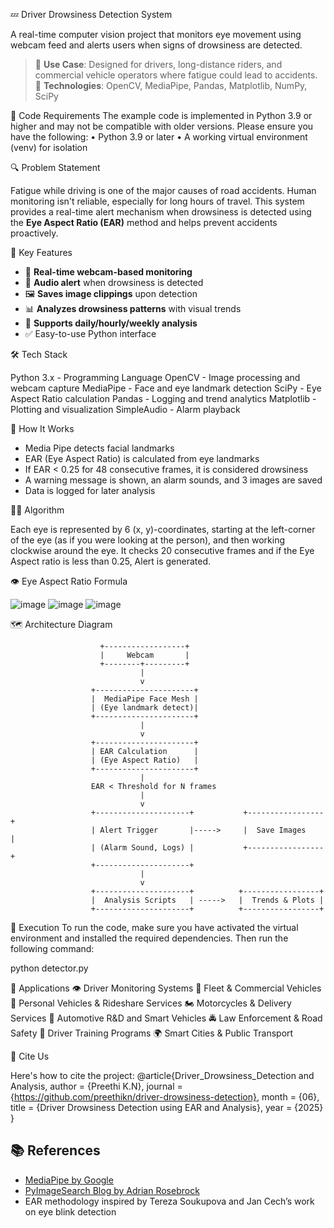 💤 Driver Drowsiness Detection System

A real-time computer vision project that monitors eye movement using webcam feed and alerts users when signs of drowsiness are detected.

> 🚗 **Use Case**: Designed for drivers, long-distance riders, and commercial vehicle operators where fatigue could lead to accidents.  
> 🧠 **Technologies**: OpenCV, MediaPipe, Pandas, Matplotlib, NumPy, SciPy

🦄 Code Requirements 
The example code is implemented in Python 3.9 or higher and may not be compatible with older versions.
Please ensure you have the following:
•	Python 3.9 or later
•	A working virtual environment (venv) for isolation

 🔍 Problem Statement

Fatigue while driving is one of the major causes of road accidents. Human monitoring isn't reliable, especially for long hours of travel. This system provides a real-time alert mechanism when drowsiness is detected using the **Eye Aspect Ratio (EAR)** method and helps prevent accidents proactively.

 🎯 Key Features

- 🔄 **Real-time webcam-based monitoring**
- 🚨 **Audio alert** when drowsiness is detected
- 🖼️ **Saves image clippings** upon detection
- 📊 **Analyzes drowsiness patterns** with visual trends
- 📅 **Supports daily/hourly/weekly analysis**
- ✅ Easy-to-use Python interface

 🛠️ Tech Stack
 
Python 3.x	 - Programming Language
OpenCV    	 - Image processing and webcam capture
MediaPipe	  - Face and eye landmark detection
SciPy       - Eye Aspect Ratio calculation
Pandas	     - Logging and trend analytics
Matplotlib	 - Plotting and visualization
SimpleAudio - 	Alarm playback


 📌 How It Works

- Media Pipe detects facial landmarks
- EAR (Eye Aspect Ratio) is calculated from eye landmarks
- If EAR < 0.25 for 48 consecutive frames, it is considered drowsiness
- A warning message is shown, an alarm sounds, and 3 images are saved
- Data is logged for later analysis

👨‍🔬 Algorithm 

Each eye is represented by 6 (x, y)-coordinates, starting at the left-corner of the eye (as if you were looking at the person), and then working clockwise around the eye.
It checks 20 consecutive frames and if the Eye Aspect ratio is less than 0.25, Alert is generated.

 👁 Eye Aspect Ratio Formula

 
![image](https://github.com/user-attachments/assets/21b619a9-56e9-47f6-bc3b-f5003fd84880)
![image](https://github.com/user-attachments/assets/fcee91f5-efc8-4d08-b6c8-ec621e74b518)
![image](https://github.com/user-attachments/assets/0cc55a1a-4f92-40e4-8e3e-1a3bd5e05845)

🗺️ Architecture Diagram

                        +------------------+
                        |     Webcam       |
                        +--------+---------+
                                 |
                                 v
                      +----------------------+
                      |  MediaPipe Face Mesh |
                      | (Eye landmark detect)|
                      +----------------------+
                                 |
                                 v
                      +----------------------+
                      | EAR Calculation      |
                      | (Eye Aspect Ratio)   |
                      +----------------------+
                                 |
                      EAR < Threshold for N frames
                                 |
                                 v
                      +---------------------+           +-----------------+
                      | Alert Trigger       |----->     |  Save Images    |
                      | (Alarm Sound, Logs) |           +-----------------+
                      +---------------------+          
                                 |
                                 v
                      +---------------------+          +-----------------+
                      |  Analysis Scripts   | ----->   |  Trends & Plots |
                      +---------------------+          +-----------------+



🐉 Execution
To run the code, make sure you have activated the virtual environment and installed the required dependencies. Then run the following command:

python detector.py


 💼 Applications
  	👁️ Driver Monitoring Systems
   🚚 Fleet & Commercial Vehicles
   🚗 Personal Vehicles & Rideshare Services
   🏍️ Motorcycles & Delivery Services
   🏁 Automotive R&D and Smart Vehicles
  	🚔 Law Enforcement & Road Safety
 	👥 Driver Training Programs
  	🌍 Smart Cities & Public Transport

 📌 Cite Us

Here's how to cite the project:
@article{Driver_Drowsiness_Detection and Analysis,
author = {Preethi K.N},
journal = {https://github.com/preethikn/driver-drowsiness-detection},
month = {06},
title = {Driver Drowsiness Detection using EAR and Analysis},
year = {2025}
}

## 📚 References

- [MediaPipe by Google](https://google.github.io/mediapipe/)
- [PyImageSearch Blog by Adrian Rosebrock](https://pyimagesearch.com)
- EAR methodology inspired by Tereza Soukupova and Jan Cech’s work on eye blink detection
